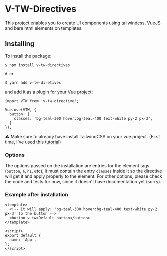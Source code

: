 # V-TW-Directives

This project enables you to create UI components using tailwindcss, VueJS and bare html elements on templates.

## Installing

To install the package:

```
$ npm install v-tw-directives

# or

$ yarn add v-tw-diretives
```

and add it as a plugin for your Vue project:

```
import VTW from 'v-tw-directive';

Vue.use(VTW, {
  button: {
    classes: 'bg-teal-300 hover:bg-teal-400 text-white py-2 px-3',
  }
});
```

:warning: Make sure to already have install TailwindCSS on your vue project.
(First time, I've used this [tutorial](https://flaviocopes.com/vue-tailwind/))

### Options

The options passed on the installation are entries for the element tags (`button`, `a`, `h1`, etc), it must contain the entry `classes` inside it so the directive will get it and apply properly to the element. For other options, please check the code and tests for now, since it doesn't have documentation yet (sorry).

### Example after installation

```
<template>
  <!-- It will apply: 'bg-teal-300 hover:bg-teal-400 text-white py-2 px-3' to the button -->
  <button v-tw>Default button</button>
</template>

<script>
export default {
  name: 'App',
};
</script>
```
